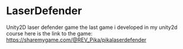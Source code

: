 # LaserDefender
 Unity2D laser defender game
the last game i developed in my unity2d course
here is the link to the game: https://sharemygame.com/@REV_Pika/pikalaserdefender
